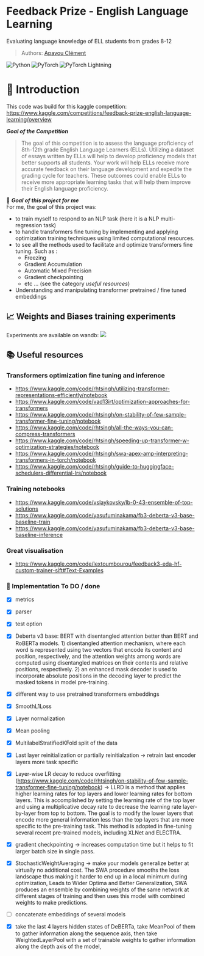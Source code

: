 # Feedback Prize - English Language Learning

Evaluating language knowledge of ELL students from grades 8-12

> Authors: [Apavou Clément](https://github.com/clementapa)

![Python](https://img.shields.io/badge/Python-green.svg?style=plastic)
![PyTorch](https://img.shields.io/badge/PyTorch-orange.svg?style=plastic)
![PyTorch Lightning](https://img.shields.io/badge/PyTorch-Lightning-blueviolet.svg?style=plastic)
# :mag_right: Introduction
This code was build for this kaggle competition: https://www.kaggle.com/competitions/feedback-prize-english-language-learning/overview

***Goal of the Competition***
> The goal of this competition is to assess the language proficiency of 8th-12th grade English Language Learners (ELLs). Utilizing a dataset of essays written by ELLs will help to develop proficiency models that better supports all students.
> Your work will help ELLs receive more accurate feedback on their language development and expedite the grading cycle for teachers. These outcomes could enable ELLs to receive more appropriate learning tasks that will help them improve their English language proficiency.

:dart: ***Goal of this project for me*** \
For me, the goal of this project was: 
- to train myself to respond to an NLP task (here it is a NLP multi-regression task) 
- to handle transformers fine tuning by implementing and applying optimization training techniques using limited computational resources. 
- to see all the methods used to facilitate and optimize transformers fine tuning. Such as :
  - Freezing
  - Gradient Accumulation
  - Automatic Mixed Precision
  - Gradient checkpointing
  - etc ... (see the category *useful resources*)
- Understanding and manipulating transformer pretrained / fine tuned embeddings 

## :chart_with_upwards_trend: Weights and Biases training experiments

Experiments are available on wandb: [![](https://github.com/wandb/assets/blob/main/wandb-github-badge-gradient.svg)](https://wandb.ai/clementapa/ELL?workspace=user-clementapa)

## :books: Useful resources 
### Transformers optimization fine tuning and inference
- https://www.kaggle.com/code/rhtsingh/utilizing-transformer-representations-efficiently/notebook
- https://www.kaggle.com/code/vad13irt/optimization-approaches-for-transformers
- https://www.kaggle.com/code/rhtsingh/on-stability-of-few-sample-transformer-fine-tuning/notebook
- https://www.kaggle.com/code/rhtsingh/all-the-ways-you-can-compress-transformers
- https://www.kaggle.com/code/rhtsingh/speeding-up-transformer-w-optimization-strategies/notebook
- https://www.kaggle.com/code/rhtsingh/swa-apex-amp-interpreting-transformers-in-torch/notebook
- https://www.kaggle.com/code/rhtsingh/guide-to-huggingface-schedulers-differential-lrs/notebook

### Training notebooks
- https://www.kaggle.com/code/vslaykovsky/lb-0-43-ensemble-of-top-solutions
- https://www.kaggle.com/code/yasufuminakama/fb3-deberta-v3-base-baseline-train
- https://www.kaggle.com/code/yasufuminakama/fb3-deberta-v3-base-baseline-inference

### Great visualisation
- https://www.kaggle.com/code/lextoumbourou/feedback3-eda-hf-custom-trainer-sift#Text-Examples

### :tada: Implementation To DO / done
- [x] metrics
- [x] parser
- [x] test option

- [x] Deberta v3 base: BERT with disentangled attention better than BERT and RoBERTa models. 1) disentangled attention mechanism, where each word is represented using two vectors that encode its content and position, respectively, and the attention weights among words are computed using disentangled matrices on their contents and relative positions, respectively. 2) an enhanced mask decoder is used to incorporate absolute positions in the decoding layer to predict the masked tokens in model pre-training.

- [x] different way to use pretrained transformers embeddings
- [x] SmoothL1Loss
- [x] Layer normalization
- [x] Mean pooling 
- [x] MultilabelStratifiedKFold split of the data
- [x] Last layer reinitialization or partially reinitialzation -> retrain last encoder layers more task specific
- [x] Layer-wise LR decay to reduce overfitting (https://www.kaggle.com/code/rhtsingh/on-stability-of-few-sample-transformer-fine-tuning/notebook) -> LLRD is a method that applies higher learning rates for top layers and lower learning rates for bottom layers. This is accomplished by setting the learning rate of the top layer and using a multiplicative decay rate to decrease the learning rate layer-by-layer from top to bottom. The goal is to modify the lower layers that encode more general information less than the top layers that are more specific to the pre-training task. This method is adopted in fine-tuning several recent pre-trained models, including XLNet and ELECTRA.
- [x] gradient checkpointing -> increases computation time but it helps to fit larger batch size in single pass.
- [x] StochasticWeightAveraging -> make your models generalize better at virtually no additional cost. The SWA procedure smooths the loss landscape thus making it harder to end up in a local minimum during optimization, Leads to Wider Optima and Better Generalization, SWA produces an ensemble by combining weights of the same network at different stages of training and then uses this model with combined weights to make predictions.
- [ ] concatenate embeddings of several models
- [X] take the last 4 layers hidden states of DeBERTa, take MeanPool of them to gather information along the sequence axis, then take WeightedLayerPool with a set of trainable weights to gather information along the depth axis of the model,
